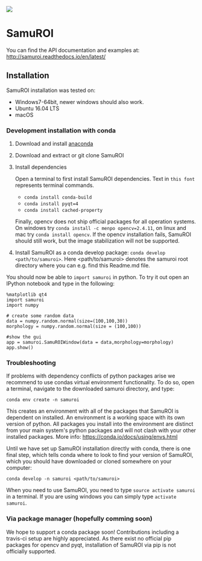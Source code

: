 [<img src="https://readthedocs.org/projects/samuroi/badge/?version=latest">](http://samuroi.readthedocs.io/en/latest/?badge=latest)

# SamuROI
You can find the API documentation and examples at: http://samuroi.readthedocs.io/en/latest/

## Installation
SamuROI installation was tested on:
 - Windows7-64bit, newer windows should also work.
 - Ubuntu 16.04 LTS
 - macOS
 
### Development installation with conda
 1. Download and install [anaconda](https://www.continuum.io/downloads) 
 2. Download and extract or git clone SamuROI
 3. Install dependencies
 
    Open a terminal to first install SamuROI dependencies. Text in `this font` represents terminal commands.
    - `conda install conda-build` 
    - `conda install pyqt=4` 
    - `conda install cached-property` 
    
    Finally, opencv does not ship official packages for all operation systems.
    On windows try `conda install -c menpo opencv=2.4.11`, on linux and mac try `conda install opencv`.
    If the opencv installation fails, SamuROI should still work, but the image stabilization will not be supported.
 4. Install SamuROI as a conda develop package: `conda develop <path/to/samuroi>`. Here <path/to/samuroi> denotes the samuroi root directory where you can e.g. find this Readme.md file.
 
You should now be able to `import samuroi` in python. To try it out open an IPython notebook and type in the following:

```
%matplotlib qt4
import samuroi
import numpy

# create some random data
data = numpy.random.normal(size=(100,100,30))
morphology = numpy.random.normal(size = (100,100))

#show the gui 
app = samuroi.SamuROIWindow(data = data,morphology=morphology)
app.show()
```

### Troubleshooting
If problems with dependency conflicts of python packages arise we recommend to use condas virtual environment functionality.
To do so, open a terminal, navigate to the downloaded samuroi directory, and type:

```conda env create -n samuroi```

This creates an environment with all of the packages that SamuROI is dependent on installed. An environment is a working space with its own version of python. All packages you install into the environment are distinct from your main system's python packages and will not clash with your other installed packages. More info: https://conda.io/docs/using/envs.html

Until we have set up SamuROI installation directly with conda, there is one final step, which tells conda where to look to find your version of SamuROI, which you should have downloaded or cloned somewhere on your computer:

```conda develop -n samuroi <path/to/samuroi>```

When you need to use SamuROI, you need to type `source activate samuroi` in a terminal. If you are using windows you can simply type `activate samuroi`.

    
### Via package manager (hopefully comming soon)
We hope to support a conda package soon! Contributions including a travis-ci setup are highly appreciated.
As there exist no official pip packages for opencv and pyqt, installation of SamuROI via pip is not officially supported.

